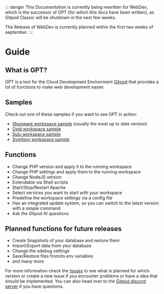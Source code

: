 ::: danger
This Documentation is currently being rewritten for WebDev, which is the successor of GPT (for which this docs have been written), as Gitpod Classic will be shutdown in the next few weeks.

The Release of WebDev is currently planned within the first two weeks of september.
:::

# Guide

## What is GPT?
GPT is a tool for the Cloud Development Environment [Gitpod](https://www.gitpod.io) that provides a lot of functions to make web development easier. 

## Samples
Check out one of these samples if you want to see GPT in action:
- [Shopware workspace sample](https://github.com/Derroylo/shopware-workspace-sample) (usually the most up to date version)
- [Oxid workspace sample](https://github.com/Derroylo/oxid-workspace-sample)
- [Sulu workspace sample](https://github.com/Derroylo/sulu-workspace-sample)
- [Symfony workspace sample](https://github.com/Derroylo/symfony-workspace-sample)

## Functions
- Change PHP version and apply it to the running workspace
- Change PHP settings and apply them to the running workspace
- Change NodeJS version
- Extendable via Shell scripts
- Start/Stop/Restart Apache
- Select services you want to start with your workspace
- Predefine the workspace settings via a config file
- Has an integrated update system, so you can switch to the latest version with a simple command
- Ask the Gitpod AI questions

## Planned functions for future releases
- Create Snapshots of your database and restore them
- Import/Export data from your database
- Change the xdebug settings
- Save/Restore files from/to env variables
- and many more

For more information check the [Issues](https://github.com/Derroylo/gitpod-tool/issues) to see what is planned for which version or create a new issue if you encounter problems or have a idea that should be implemented. You can also head over to the [Gitpod discord server](https://discord.com/invite/gitpod) if you have questions.
